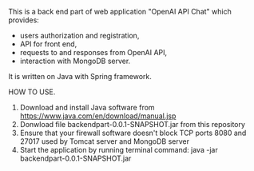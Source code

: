 This is a back end part of web application "OpenAI API Chat" which provides:
- users authorization and registration,
- API for front end,
- requests to and responses from OpenAI API,
- interaction with MongoDB server.

It is written on Java with Spring framework.

HOW TO USE.

1. Download and install Java software from https://www.java.com/en/download/manual.jsp
2. Donwload file backendpart-0.0.1-SNAPSHOT.jar from this repository
3. Ensure that your firewall software doesn't block TCP ports 8080 and 27017 used by Tomcat server and MongoDB server
4. Start the application by running terminal command: java -jar backendpart-0.0.1-SNAPSHOT.jar

